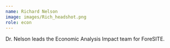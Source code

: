 ```yaml
---
name: Richard Nelson
image: images/Rich_headshot.png
role: econ
---
```

 
Dr. Nelson leads the Economic Analysis Impact team for ForeSITE.
